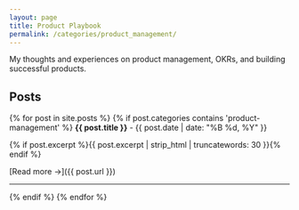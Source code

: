 ```yaml
---
layout: page
title: Product Playbook
permalink: /categories/product_management/
---
```


My thoughts and experiences on product management, OKRs, and building successful products.

## Posts

{% for post in site.posts %}
  {% if post.categories contains 'product-management' %}
**{{ post.title }}** - {{ post.date | date: "%B %d, %Y" }}

{% if post.excerpt %}{{ post.excerpt | strip_html | truncatewords: 30 }}{% endif %}

[Read more →]({{ post.url }})

---

  {% endif %}
{% endfor %}
